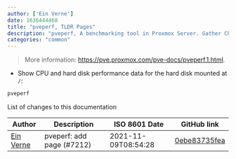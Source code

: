```yaml
---
author: ['Ein Verne']
date: 1636444468
title: "pveperf, TLDR Pages"
description: "pveperf, A benchmarking tool in Proxmox Server. Gather CPU and hard disk performance data for the hard disk."
categories: "common"
---
```

> More information: <https://pve.proxmox.com/pve-docs/pveperf.1.html>.

- Show CPU and hard disk performance data for the hard disk mounted at `/`:

```bash
pveperf
```
List of changes to this documentation


Author | Description | ISO 8601 Date | GitHub link
------|-----|-----|-----
[Ein Verne](mailto:einverne@gmail.com) | pveperf: add page (#7212) | 2021-11-09T08:54:28 | [0ebe83735fea](https://github.com/tldr-pages/tldr/commit/0ebe83735feacc21807690df235a6ea1e1699229)

